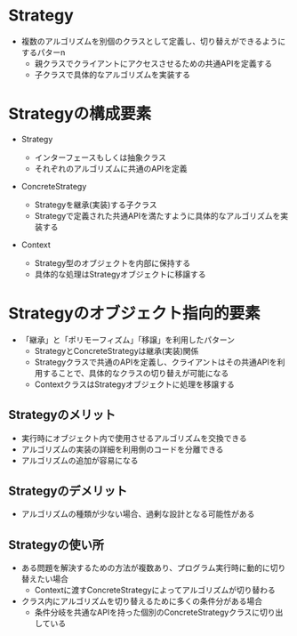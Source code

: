 # Strategy
- 複数のアルゴリズムを別個のクラスとして定義し、切り替えができるようにするパターn
  - 親クラスでクライアントにアクセスさせるための共通APIを定義する
  - 子クラスで具体的なアルゴリズムを実装する

# Strategyの構成要素
- Strategy
  - インターフェースもしくは抽象クラス
  - それぞれのアルゴリズムに共通のAPIを定義

- ConcreteStrategy
  - Strategyを継承(実装)する子クラス
  - Strategyで定義された共通APIを満たすように具体的なアルゴリズムを実装する

- Context
  - Strategy型のオブジェクトを内部に保持する
  - 具体的な処理はStrategyオブジェクトに移譲する

# Strategyのオブジェクト指向的要素
- 「継承」と「ポリモーフィズム」「移譲」を利用したパターン
  - StrategyとConcreteStrategyは継承(実装)関係
  - Strategyクラスで共通のAPIを定義し、クライアントはその共通APIを利用することで、具体的なクラスの切り替えが可能になる
  - ContextクラスはStrategyオブジェクトに処理を移譲する

## Strategyのメリット
- 実行時にオブジェクト内で使用させるアルゴリズムを交換できる
- アルゴリズムの実装の詳細を利用側のコードを分離できる
- アルゴリズムの追加が容易になる

## Strategyのデメリット
- アルゴリズムの種類が少ない場合、過剰な設計となる可能性がある

## Strategyの使い所
- ある問題を解決するための方法が複数あり、プログラム実行時に動的に切り替えたい場合
  - Contextに渡すConcreteStrategyによってアルゴリズムが切り替わる
- クラス内にアルゴリズムを切り替えるために多くの条件分がある場合
  - 条件分岐を共通なAPIを持った個別のConcreteStrategyクラスに切り出している
